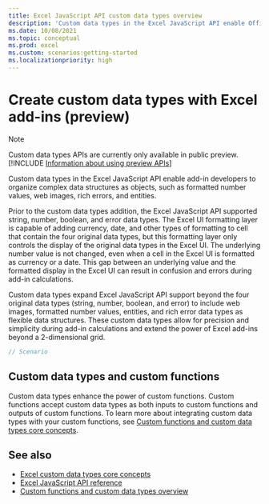```yaml
---
title: Excel JavaScript API custom data types overview
description: 'Custom data types in the Excel JavaScript API enable Office Add-in developers to work with formatted number values, rich errors, and web images as data types.'
ms.date: 10/08/2021
ms.topic: conceptual
ms.prod: excel
ms.custom: scenarios:getting-started
ms.localizationpriority: high
---
```


# Create custom data types with Excel add-ins (preview)

> [!NOTE]
> Custom data types APIs are currently only available in public preview. [!INCLUDE [Information about using preview APIs](../includes/using-excel-preview-apis.md)]
> 

Custom data types in the Excel JavaScript API enable add-in developers to organize complex data structures as objects, such as formatted number values, web images, rich errors, and entities.

Prior to the custom data types addition, the Excel JavaScript API supported string, number, boolean, and error data types. The Excel UI formatting layer is capable of adding currency, date, and other types of formatting to cell that contain the four original data types, but this formatting layer only controls the display of the original data types in the Excel UI. The underlying number value is not changed, even when a cell in the Excel UI is formatted as currency or a date. This gap between an underlying value and the formatted display in the Excel UI can result in confusion and errors during add-in calculations.

Custom data types expand Excel JavaScript API support beyond the four original data types (string, number, boolean, and error) to include web images, formatted number values, entities, and rich error data types as flexible data structures. These custom data types allow for precision and simplicity during add-in calculations and extend the power of Excel add-ins beyond a 2-dimensional grid.

```js
// Scenario
```

## Custom data types and custom functions

Custom data types enhance the power of custom functions. Custom functions accept custom data types as both inputs to custom functions and outputs of custom functions. To learn more about integrating custom data types with your custom functions, see [Custom functions and custom data types core concepts](/custom-functions-data-types-concepts.md).

## See also

* [Excel custom data types core concepts](/excel-data-types-concepts.md)
* [Excel JavaScript API reference](../reference/overview/excel-add-ins-reference-overview.md)
* [Custom functions and custom data types overview](/custom-functions-data-types-overview.md)